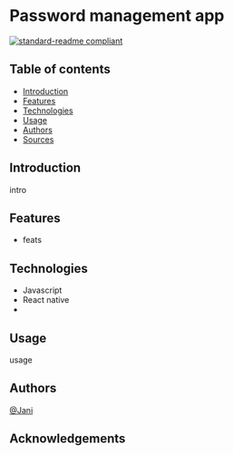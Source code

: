 # Password management app

[![standard-readme compliant](https://img.shields.io/badge/readme%20style-standard-brightgreen.svg?style=flat-square)](https://github.com/RichardLitt/standard-readme)

## Table of contents
* [Introduction](#introduction)
* [Features](#features)
* [Technologies](#technologies)
* [Usage](#usage)
* [Authors](#authors)
* [Sources](#sources)

## Introduction
intro


## Features
- feats

## Technologies
- Javascript
- React native
- 

## Usage
usage


## Authors
[@Jani](https://github.com/janijk)<br />

## Acknowledgements
